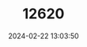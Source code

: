 ---
title: "12620"
category: "Osphranter bernardus"
draft: false
date: 2024-02-22 13:03:50
languages:
  English: ["Bernard's Wallaroo", "Black Wallaroo"]
---
